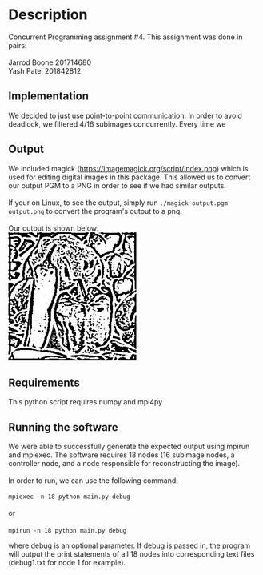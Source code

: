 # Description
Concurrent Programming assignment #4. This assignment was done in pairs: <br><br>
Jarrod Boone 201714680<br>
Yash Patel 201842812

## Implementation
We decided to just use point-to-point communication. In order to avoid deadlock, we filtered 4/16 subimages concurrently.
Every time we 

## Output
We included magick (https://imagemagick.org/script/index.php) which is used for editing digital images in this package.
This allowed us to convert our output PGM to a PNG in order to see if we had similar outputs.
<br>
<br>
If your on Linux, to see the output, simply run `./magick output.pgm output.png` to convert the program's output to a png.
<br>
<br>
Our output is shown below:<br>
![output](output.png "Output")

## Requirements
This python script requires numpy and mpi4py

## Running the software
We were able to successfully generate the expected output using mpirun and mpiexec. The software requires 18 nodes (16 subimage nodes,
a controller node, and a node responsible for reconstructing the image).
<br>
<br>
In order to run, we can use the following command:

`mpiexec -n 18 python main.py debug`
<br>
<br>
or
<br>
<br>
`mpirun -n 18 python main.py debug`

where debug is an optional parameter. If debug is passed in, the program will output the print statements of all 18 nodes
into corresponding text files (debug1.txt for node 1 for example).


